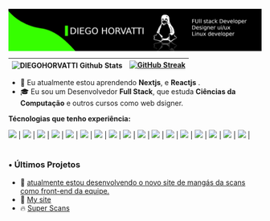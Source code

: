 <a href="https://discord.gg/VfVB9CP3"><img align="center" 
src="banner.png"/></a>

<img align="center" src="https://github-readme-stats.vercel.app/api?username=DIEGOHORVATTI&include_all_commits=true&count_private=true&show_icons=true&line_height=20&title_color=27DD00&icon_color=27DD00&text_color=D3D3D3&bg_color=0d1117&hide_border=true&custom_title=DIEGO-HORVATTI" alt="DIEGOHORVATTI Github Stats">|[![GitHub Streak](https://github-readme-streak-stats.herokuapp.com?user=DIEGOHORVATTI&theme=city-lights&hide_border=true&date_format=j%20M%5B%20Y%5D&background=DD272700&border=25DD00&ring=00DD00&dates=34DD00&currStreakNum=DDDDDD&fire=27DD00&sideNums=03DD00&currStreakLabel=DDDDDD&sideLabels=9F9F9F)](https://git.io/streak-stats)
|---|---|



- 👥 Eu atualmente estou aprendendo **Nextjs**, e **Reactjs** .
- 🎓 Eu sou um Desenvolvedor **Full Stack**, que estuda **Ciências da Computação** e outros cursos como web dsigner.

**Técnologias que tenho experiência:**

<div>
  <img height="20" src="https://img.shields.io/badge/HTML-239120?style=for-the-badge&logo=html5&logoColor=white"> |
  <img height="20" src=" 	https://img.shields.io/badge/Python-3776AB?style=for-the-badge&logo=python&logoColor=white"> |
  <img height="20" src="https://img.shields.io/badge/CSS-239120?&style=for-the-badge&logo=css3&logoColor=white"> |
  <img height="20" src="https://img.shields.io/badge/Sass-CC6699?style=for-the-badge&logo=sass&logoColor=white"> |
  <img height="20" src="https://img.shields.io/badge/JavaScript-F7DF1E?style=for-the-badge&logo=javascript&logoColor=black"> |
  <img height="20" src="https://img.shields.io/badge/Node.js-43853D?style=for-the-badge&logo=node.js&logoColor=white"> |
  <img height="20" src="https://img.shields.io/badge/TypeScript-007ACC?style=for-the-badge&logo=typescript&logoColor=white"> |
  <img height="20" src="https://img.shields.io/badge/PHP-777BB4?style=for-the-badge&logo=php&logoColor=white"> |
  <img height="20" src="https://img.shields.io/badge/Shell_Script-121011?style=for-the-badge&logo=gnu-bash&logoColor=white"> |
  <img height="20" src="https://img.shields.io/badge/React-20232A?style=for-the-badge&logo=react&logoColor=61DAFB"> |
  <img height="20" src="https://img.shields.io/badge/Vue.js-35495E?style=for-the-badge&logo=vue.js&logoColor=4FC08D"> |
  <img height="20" src="https://img.shields.io/badge/Bootstrap-563D7C?style=for-the-badge&logo=bootstrap&logoColor=white"> |
  <img height="20" src="https://img.shields.io/badge/Material--UI-0081CB?style=for-the-badge&logo=material-ui&logoColor=white"> |
  <img height="20" src="https://img.shields.io/badge/styled--components-DB7093?style=for-the-badge&logo=styled-components&logoColor=white"> |
  <img height="20" src="https://img.shields.io/badge/jQuery-0769AD?style=for-the-badge&logo=jquery&logoColor=white"> |
  <img height="20" src="https://img.shields.io/badge/MySQL-00000F?style=for-the-badge&logo=mysql&logoColor=white"> |
  <img height="20" src="https://img.shields.io/badge/MongoDB-4EA94B?style=for-the-badge&logo=mongodb&logoColor=white"> |
</div>

<br>

### • Últimos Projetos

<ul>
<li>🎯 <a href="#">atualmente estou desenvolvendo o novo site de mangás da scans como front-end da equipe.</a></li>
<li>🎯 <a href="#">My site</a></li>
<li>🔥 <a href="#">Super Scans</a></li>
</ul>
